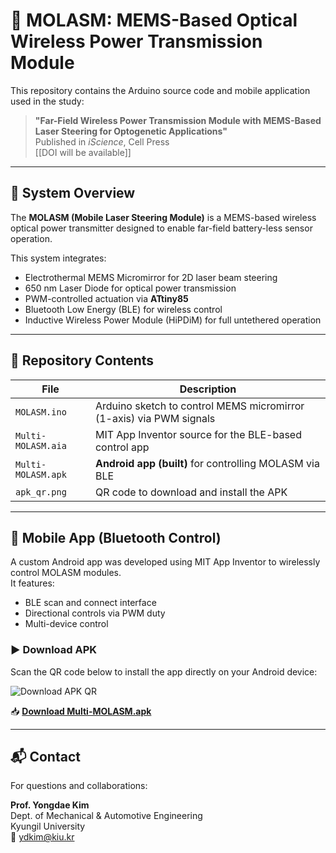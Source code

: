 # 📡 MOLASM: MEMS-Based Optical Wireless Power Transmission Module

This repository contains the Arduino source code and mobile application used in the study:

> **"Far-Field Wireless Power Transmission Module with MEMS-Based Laser Steering for Optogenetic Applications"**  
> Published in *iScience*, Cell Press  
> [[DOI will be available]]

---

## 🔧 System Overview

The **MOLASM (Mobile Laser Steering Module)** is a MEMS-based wireless optical power transmitter designed to enable far-field battery-less sensor operation.

This system integrates:

- Electrothermal MEMS Micromirror for 2D laser beam steering  
- 650 nm Laser Diode for optical power transmission  
- PWM-controlled actuation via **ATtiny85**  
- Bluetooth Low Energy (BLE) for wireless control  
- Inductive Wireless Power Module (HiPDiM) for full untethered operation  

---

## 📁 Repository Contents

| File | Description |
|------|-------------|
| `MOLASM.ino` | Arduino sketch to control MEMS micromirror (1-axis) via PWM signals |
| `Multi-MOLASM.aia` | MIT App Inventor source for the BLE-based control app |
| `Multi-MOLASM.apk` | **Android app (built)** for controlling MOLASM via BLE |
| `apk_qr.png` | QR code to download and install the APK |

---

## 📱 Mobile App (Bluetooth Control)

A custom Android app was developed using MIT App Inventor to wirelessly control MOLASM modules.  
It features:

- BLE scan and connect interface  
- Directional controls via PWM duty  
- Multi-device control 

### ▶️ Download APK

Scan the QR code below to install the app directly on your Android device:

![Download APK QR](apk_qr.png)

📥 **[Download Multi-MOLASM.apk](./Multi-MOLASM.apk)**

---

## 📬 Contact

For questions and collaborations:

**Prof. Yongdae Kim**  
Dept. of Mechanical & Automotive Engineering  
Kyungil University  
📧 ydkim@kiu.kr


